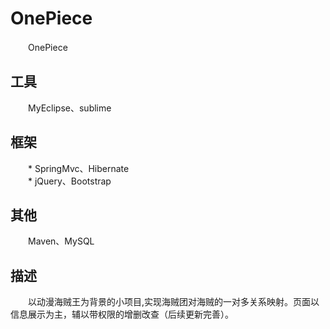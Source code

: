 # OnePiece
　　OnePiece

## 工具
　　MyEclipse、sublime

## 框架
　　* SpringMvc、Hibernate  
　　* jQuery、Bootstrap

## 其他
　　Maven、MySQL

## 描述
　　以动漫海贼王为背景的小项目,实现海贼团对海贼的一对多关系映射。页面以信息展示为主，辅以带权限的增删改查（后续更新完善）。
	

